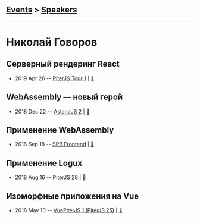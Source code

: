## [Events](../README.md) > [Speakers](../speakers.md)
---

# Николай Говоров

## Серверный рендеринг React
- 2019 Apr 26 -- [PiterJS Tour 1](https://www.youtube.com/watch?v=MueYSY2ZO4Y&t=1160s)  | [:notebook:](https://nikolay-govorov.github.io/talk__react-ssr/#)  
## WebAssembly — новый герой
- 2018 Dec 22 -- [AstanaJS 2](https://www.facebook.com/BTSDigital/videos/279066159632468/)  | [:notebook:](https://nikolay-govorov.github.io/talk__wasm-new-hero/#)  
## Применение WebAssembly
- 2018 Sep 18 -- [SPB Frontend](https://www.youtube.com/watch?v=VcvCpbjyCVg)  | [:notebook:](https://nikolay-govorov.github.io/talk__wasm/#)  
## Применение Logux
- 2018 Aug 16 -- [PiterJS 28](https://www.youtube.com/watch?v=xbuxaQGRnpg)  | [:notebook:](https://fs.piterjs.org/events/28/govorov.pdf)  
## Изоморфные приложения на Vue
- 2018 May 10 -- [VuePiterJS 1 (PiterJS 25)](https://www.youtube.com/watch?v=UhPuIahns18)  | [:notebook:](https://fs.piterjs.org/events/25/govorov.pdf)  
